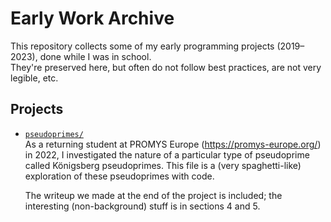 # Early Work Archive

This repository collects some of my early programming projects (2019–2023), done while I was in school.  
They're preserved here, but often do not follow best practices, are not very legible, etc.

## Projects

- [`pseudoprimes/`](./pseudoprimes/)  
  As a returning student at PROMYS Europe (https://promys-europe.org/) in 2022, I investigated the nature of a particular type of pseudoprime called Königsberg pseudoprimes. This file is a (very spaghetti-like) exploration of these pseudoprimes with code.
  
  The writeup we made at the end of the project is included; the interesting (non-background) stuff is in sections 4 and 5.
